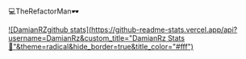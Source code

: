 💻TheRefactorMan🕶

[![DamianRZgithub stats](https://github-readme-stats.vercel.app/api?username=DamianRz&custom_title="DamianRz Stats 🍕"&theme=radical&hide_border=true&title_color="#fff")](https://github.com/DamianRz/github-readme-stats)

<!--
**DamianRz/DamianRz** is a ✨ _special_ ✨ repository because its `README.md` (this file) appears on your GitHub profile.

Here are some ideas to get you started:

- 🔭 I’m currently working on ...
- 🌱 I’m currently learning ...
- 👯 I’m looking to collaborate on ...
- 🤔 I’m looking for help with ...
- 💬 Ask me about ...
- 📫 How to reach me: ...
- 😄 Pronouns: ...
- ⚡ Fun fact: ...
-->
